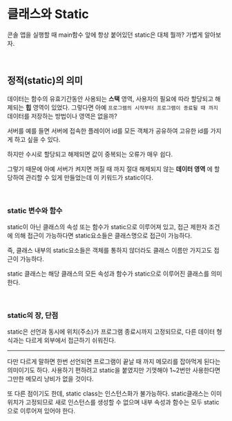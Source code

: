 # 클래스와 Static

콘솔 앱을 실행할 때 main함수 앞에 항상 붙어있던 static은 대체 뭘까? 가볍게 알아보자.

<br>

## 정적(static)의 의미

데이터는 함수의 유효기간동안 사용되는 **스택** 영역, 사용자의 필요에 따라 할당되고 해제되는 **힙** 영역이 있었다.
그렇다면 아예 `프로그램의 시작부터 프로그램이 종료될 때 까지` 데이터를 저장하는 방법이나 영역은 없을까?

서버를 예를 들면 서버에 접속한 플레이어 id를 모든 객체가 공유하여 고유한 id를 가지게 하고 싶을 수 있다.

하지만 수시로 할당되고 해제되면 값이 중복되는 오류가 매우 쉽다.

그렇기 때문에 아예 서버가 켜지면 꺼질 때 까지 절대 해제되지 않는 **데이터 영역** 에 할당하여 관리할 수 있게 만들었는데
이 키워드가 static이다.

<br>

### static 변수와 함수

static이 아닌 클래스의 속성 또는 함수가 static으로 이루어져 있고, 접근 제한자 조건에 의해 접근이 가능하다면 static요소들은
클래스명으로 접근이 가능하다.

즉, 클래스 내부의 static요소들은 객체를 통하지 않더라도 클래스 이름만 가지고도 접근이 가능하다.

static 클래스는 해당 클래스의 모든 속성과 함수가 static으로 이루어진 클래스를 의미한다.

<br>

### static의 장, 단점

static은 선언과 동시에 위치(주소)가 프로그램 종료시까지 고정되므로, 다른 데이터 형식과는 다르게 외부에서 접근하기 쉬워진다.

<hr>

다만 다르게 말하면 한번 선언되면 프로그램이 끝날 때 까지 메모리를 잡아먹게 된다는 의미이기도 하다.
사용하기 편하려고 static을 붙였지만 기껏해야 1~2번만 사용한다면 그만한 메모리 낭비가 없을 것이다.

또 다른 점이기도 한데, static class는 인스턴스화가 불가능하다. static클래스는 이미 위치가 고정되므로 새로 인스턴스를 생성할 수 없으며
내부 속성과 함수는 모두 static으로 이루어져 있어야 한다.

<br>